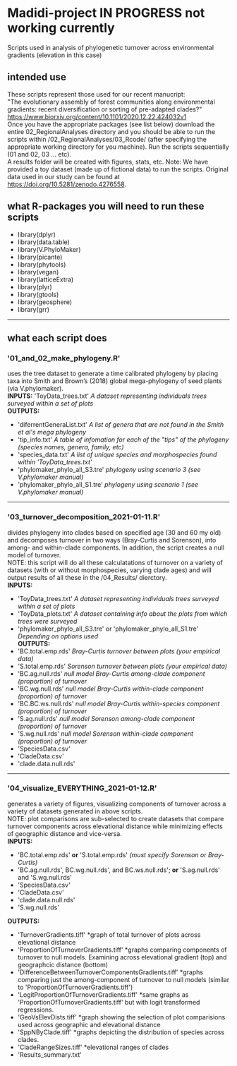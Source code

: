 # Madidi-project IN PROGRESS not working currently
Scripts used in analysis of phylogenetic turnover across environmental gradients (elevation in this case)
## intended use 
These scripts represent those used for our recent manucript:   
"The evolutionary assembly of forest communities along environmental gradients: recent diversification or sorting of pre-adapted clades?"   
https://www.biorxiv.org/content/10.1101/2020.12.22.424032v1   
Once you have the appropriate packages (see list below) download the entire 02_RegionalAnalyses directory and you should be able to run the scripts within /02_RegionalAnalyses/03_Rcode/ (after specifying the appropriate working directory for you machine). Run the scripts sequentially (01 and 02, 03 ... etc).     
A results folder will be created with figures, stats, etc. 
Note: We have provided a toy dataset (made up of fictional data) to run the scripts. Original data used in our study can be found at https://doi.org/10.5281/zenodo.4276558. 

## what R-packages you will need to run these scripts
- library(dplyr)
- library(data.table)
- library(V.PhyloMaker)
- library(picante)
- library(phytools)
- library(vegan)
- library(latticeExtra)
- library(plyr)
- library(gtools)
- library(geosphere)
- library(grr)
---
## what each script does
### '01_and_02_make_phylogeny.R' 
uses the tree dataset to generate a time calibrated phylogeny by placing taxa into Smith and Brown’s (2018) global mega-phylogeny of seed plants  (via V.phylomaker).   
**INPUTS:** 'ToyData_trees.txt' *A dataset representing individuals trees surveyed within a set of plots*   
**OUTPUTS:** 
- 'diferrentGeneraList.txt' *A list of genera that are not found in the Smith et al's mega phylogeny*
- 'tip_info.txt' *A table of infomation for each of the "tips" of the phylogeny (species names, genera, family, etc)*   
- 'species_data.txt' *A list of unique species and morphospecies found within 'ToyData_trees.txt'*
- 'phylomaker_phylo_all_S3.tre' *phylogeny using scenario 3 (see V.phylomaker manual)*
- 'phylomaker_phylo_all_S1.tre' *phylogeny using scenario 1 (see V.phylomaker manual)*
---
### '03_turnover_decomposition_2021-01-11.R' 
divides phylogeny into clades based on specified age (30 and 60 my old) and decomposes turnover in two ways (Bray-Curtis and Sorenson), into among- and within-clade components.  In addition, the script creates a null model of turnover.    
NOTE: this script will do all these calculatations of turnover on a variety of datasets (with or without morphospecies, varying clade ages) and will output results of all these in the /04_Results/ dierctory.    
**INPUTS:** 
- 'ToyData_trees.txt' *A dataset representing individuals trees surveyed within a set of plots*  
- 'ToyData_plots.txt' *A dataset containing info about the plots from which trees were surveyed* 
- 'phylomaker_phylo_all_S3.tre' or 'phylomaker_phylo_all_S1.tre' *Depending on options used*   
**OUTPUTS:** 
- 'BC.total.emp.rds' *Bray-Curtis turnover between plots (your empirical data)*
- 'S.total.emp.rds' *Sorenson turnover between plots (your empirical data)*
- 'BC.ag.null.rds'  *null model Bray-Curtis among-clade component (proportion) of turnover*
- 'BC.wg.null.rds'  *null model Bray-Curtis within-clade component (proportion) of turnover*
- 'BC.BC.ws.null.rds'  *null model Bray-Curtis within-species component (proportion) of turnover*
- 'S.ag.null.rds'  *null model Sorenson among-clade component (proportion) of turnover*
- 'S.wg.null.rds'  *null model Sorenson within-clade component (proportion) of turnover*
- 'SpeciesData.csv'  
- 'CladeData.csv'  
- 'clade.data.null.rds' 
---
### '04_visualize_EVERYTHING_2021-01-12.R' 
generates a variety of figures, visualizing components of turnover across a variety of datasets generated in above scripts.   
NOTE: plot comparisons are sub-selected to create datasets that compare turnover components across elevational distance while minimizing effects of geographic distance and vice-versa.    
**INPUTS:** 
- 'BC.total.emp.rds' **or** 'S.total.emp.rds' *(must specify Sorenson or Bray-Curtis)*
- 'BC.ag.null.rds', BC.wg.null.rds', and BC.ws.null.rds'; **or** 'S.ag.null.rds' and 'S.wg.null.rds' 
- 'SpeciesData.csv'  
- 'CladeData.csv'  
- 'clade.data.null.rds'  
- 'S.wg.null.rds'  

**OUTPUTS:** 
- 'TurnoverGradients.tiff'  *graph of total turnover of plots across elevational distance
- 'ProportionOfTurnoverGradients.tiff'  *graphs comparing components of turnover to null models. Examining across elevational gradient (top) and geographcic distance (bottom)
- 'DifferenceBetweenTurnoverComponentsGradients.tiff'  *graphs comparing just the among-component of turnover to null models (similar to 'ProportionOfTurnoverGradients.tiff')
- 'LogitProportionOfTurnoverGradients.tiff' *same graphs as 'ProportionOfTurnoverGradients.tiff' but with logit transformed regressions.
- 'GeoVsElevDists.tiff' *graph showing the selection of plot comparisions used across geographic and elevational distance
- 'SppNByClade.tiff'  *graphs depicting the distribution of species across clades.
- 'CladeRangeSizes.tiff'  *elevational ranges of clades 
- 'Results_summary.txt' 

